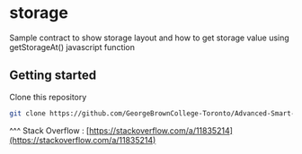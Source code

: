 # storage
Sample contract to show storage layout and how to get storage value using getStorageAt() javascript function


## Getting started

Clone this repository

```bash
git clone https://github.com/GeorgeBrownCollege-Toronto/Advanced-Smart-Contracts.git ./storage && cd ./storage && git filter-branch --prune-empty --subdirectory-filter ./notes/contract-interaction/demo/storage HEAD && rm -rf ./.git
```
^^^ Stack Overflow : [https://stackoverflow.com/a/11835214](https://stackoverflow.com/a/11835214)
